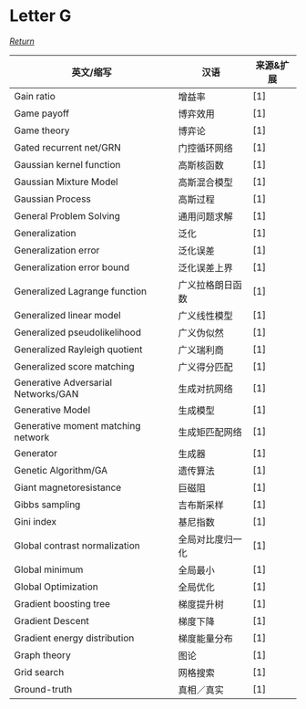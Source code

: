 # Letter G
[*Return*](https://github.com/SyncedAI00/Artificial-Intelligence-Terminology/blob/master/README.md)

英文/缩写|汉语|来源&扩展
---|---|---
Gain ratio|增益率|[1]
Game payoff|博弈效用|[1]
Game theory	|博弈论|[1]
Gated recurrent net/GRN|门控循环网络|[1]
Gaussian kernel function|高斯核函数|[1]
Gaussian Mixture Model	|高斯混合模型|[1]
Gaussian Process|高斯过程|[1]
General Problem Solving	|通用问题求解|[1]
Generalization|	泛化|[1]
Generalization error|	泛化误差|[1]
Generalization error bound|泛化误差上界|[1]
Generalized Lagrange function|广义拉格朗日函数|[1]
Generalized linear model	|广义线性模型|[1]
Generalized pseudolikelihood|广义伪似然|[1]
Generalized Rayleigh quotient	|广义瑞利商|[1]
Generalized score matching	|广义得分匹配|[1]
Generative Adversarial Networks/GAN|生成对抗网络|[1]
Generative Model	|生成模型|[1]
Generative moment matching network|生成矩匹配网络|[1]
Generator	|生成器|[1]
Genetic Algorithm/GA|遗传算法|[1]
Giant magnetoresistance|巨磁阻|[1]
Gibbs sampling|	吉布斯采样|[1]
Gini index|基尼指数|[1]
Global contrast normalization|全局对比度归一化|[1]
Global minimum	|全局最小|[1]
Global Optimization|全局优化|[1]
Gradient boosting tree|梯度提升树|[1]
Gradient Descent|	梯度下降|[1]
Gradient energy distribution|	梯度能量分布|[1]
Graph theory	|图论|[1]
Grid search	|网格搜索|[1]
Ground-truth	|真相／真实|[1]
